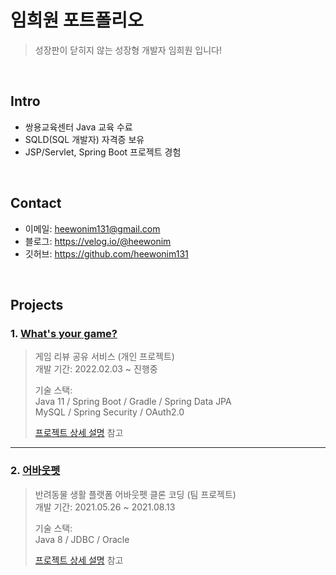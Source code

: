 # 임희원 포트폴리오
>성장판이 닫히지 않는 성장형 개발자 임희원 입니다!

</br>

## Intro
- 쌍용교육센터 Java 교육 수료
- SQLD(SQL 개발자) 자격증 보유
- JSP/Servlet, Spring Boot 프로젝트 경험

</br>

## Contact
- 이메일: heewonim131@gmail.com  
- 블로그: https://velog.io/@heewonim  
- 깃허브: https://github.com/heewonim131

</br>

## Projects
### 1. [What's your game?](https://github.com/heewonim131/whats-your-game)
>게임 리뷰 공유 서비스 (개인 프로젝트)  
>개발 기간: 2022.02.03 ~ 진행중  
>  
>기술 스택:  
>Java 11 / Spring Boot / Gradle / Spring Data JPA  
>MySQL / Spring Security / OAuth2.0  
>  
>[프로젝트 상세 설명](https://github.com/heewonim131/whats-your-game) 참고

---

### 2. [어바웃펫](https://github.com/heewonim131/about-pet)
>반려동물 생활 플랫폼 어바웃펫 클론 코딩 (팀 프로젝트)  
>개발 기간: 2021.05.26 ~ 2021.08.13  
>  
>기술 스택:  
>Java 8 / JDBC / Oracle  
>  
>[프로젝트 상세 설명](https://github.com/heewonim131/about-pet) 참고  
